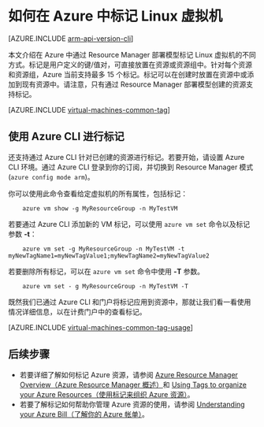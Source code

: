 <!-- Ibiza Portal -->

<properties
   pageTitle="如何标记 Linux 虚拟机 | Azure"
   description="了解如何标记使用 Resource Manager 部署模型在 Azure 中创建的 Linux 虚拟机。"
   services="virtual-machines-linux"
   documentationCenter=""
   authors="mmccrory"
   manager="timlt"
   editor="tysonn"
   tags="azure-resource-manager"/>

<tags
	ms.service="virtual-machines-linux"
	ms.date="04/06/2016"
	wacn.date="06/20/2016"/>

# 如何在 Azure 中标记 Linux 虚拟机

[AZURE.INCLUDE [arm-api-version-cli](../includes/arm-api-version-cli.md)]

本文介绍在 Azure 中通过 Resource Manager 部署模型标记 Linux 虚拟机的不同方式。标记是用户定义的键/值对，可直接放置在资源或资源组中。针对每个资源和资源组，Azure 当前支持最多 15 个标记。标记可以在创建时放置在资源中或添加到现有资源中。请注意，只有通过 Resource Manager 部署模型创建的资源支持标记。

[AZURE.INCLUDE [virtual-machines-common-tag](../includes/virtual-machines-common-tag.md)]

## 使用 Azure CLI 进行标记

还支持通过 Azure CLI 针对已创建的资源进行标记。若要开始，请设置 Azure CLI 环境。通过 Azure CLI 登录到你的订阅，并切换到 Resource Manager 模式 (`azure config mode arm`)。

你可以使用此命令查看给定虚拟机的所有属性，包括标记：

        azure vm show -g MyResourceGroup -n MyTestVM

若要通过 Azure CLI 添加新的 VM 标记，可以使用 `azure vm set` 命令以及标记参数 **-t**：

        azure vm set -g MyResourceGroup -n MyTestVM -t myNewTagName1=myNewTagValue1;myNewTagName2=myNewTagValue2

若要删除所有标记，可以在 `azure vm set` 命令中使用 **-T** 参数。

        azure vm set - g MyResourceGroup -n MyTestVM -T


既然我们已通过 Azure CLI 和门户将标记应用到资源中，那就让我们看一看使用情况详细信息，以在计费门户中的查看标记。

[AZURE.INCLUDE [virtual-machines-common-tag-usage](../includes/virtual-machines-common-tag-usage.md)]

## 后续步骤

* 若要详细了解如何标记 Azure 资源，请参阅 [Azure Resource Manager Overview（Azure Resource Manager 概述）][]和 [Using Tags to organize your Azure Resources（使用标记来组织 Azure 资源）][]。
* 若要了解标记如何帮助你管理 Azure 资源的使用，请参阅 [Understanding your Azure Bill（了解你的 Azure 帐单）][]。





[Azure CLI 环境]: /documentation/articles/xplat-cli-azure-resource-manager
[Azure Resource Manager Overview（Azure Resource Manager 概述）]: /documentation/articles/resource-group-overview
[Using Tags to organize your Azure Resources（使用标记来组织 Azure 资源）]: /documentation/articles/resource-group-using-tags
[Understanding your Azure Bill（了解你的 Azure 帐单）]: /documentation/articles/billing-understand-your-bill
[Gain insights into your Azure resource consumption（深入了解你的 Azure 资源消耗）]: /documentation/articles/billing-usage-rate-card-overview

<!---HONumber=Mooncake_0613_2016-->